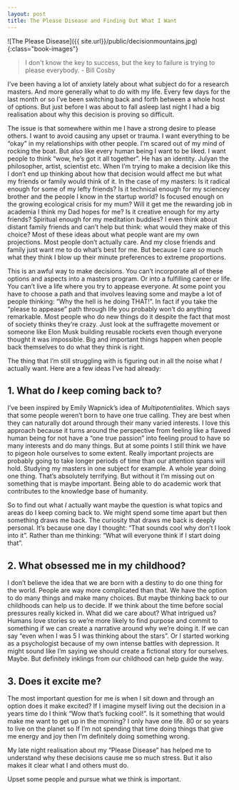 ```yaml
---
layout: post 
title: The Please Disease and Finding Out What I Want
---
```


![The Please Disease]({{ site.url}}/public/decisionmountains.jpg){:class="book-images"}

> I don't know the key to success, but the key to failure is trying to please everybody. - Bill Cosby

I’ve been having a lot of anxiety lately about what subject do for a research masters. And more generally what to do with my life. Every few days for the last month or so I’ve been switching back and forth between a whole host of options. But just before I was about to fall asleep last night I had a big realisation about why this decision is proving so difficult.

The issue is that somewhere within me I have a strong desire to please others. I want to avoid causing any upset or trauma. I want everything to be “okay” in my relationships with other people. I’m scared out of my mind of rocking the boat. But also like every human being I want to be liked. I want people to think “wow, he’s got it all together”. He has an identity. Julyan the philosopher, artist, scientist etc. When I’m trying to make a decision like this I don’t end up thinking about how that decision would affect me but what my friends or family would think of it. In the case of my masters: Is it radical enough for some of my lefty friends? Is it technical enough for my sciencey brother and the people I know in the startup world? Is focused enough on the growing ecological crisis for my mum? Will it get me the rewarding job in academia I think my Dad hopes for me? Is it creative enough for my arty friends? Spiritual enough for my meditation buddies? I even think about distant family friends and can’t help but think: what would they make of this choice? Most of these ideas about what people want are my own projections. Most people don’t actually care. And my close friends and family just want me to do what’s best for me. But because I care *so* much what they think I blow up their minute preferences to extreme proportions.

This is an awful way to make decisions. You can’t incorporate all of these options and aspects into a masters program. Or into a fulfilling career or life. You can’t live a life where you try to appease everyone. At some point you have to choose a path and that involves leaving some and maybe a lot of people thinking: “Why the hell is he doing THAT!”. In fact if you take the “please to appease” path through life you probably won’t do anything remarkable. Most people who do new things do it despite the fact that most of society thinks they’re crazy. Just look at the suffragette movement or someone like Elon Musk building reusable rockets even though everyone thought it was impossible. Big and important things happen when people back themselves to do what they think is right.

The thing that I’m still struggling with is figuring out in all the noise what *I* actually want. Here are a few ideas I’ve had already:

## 1. What do *I* keep coming back to?
I’ve been inspired by Emily Wapnick’s idea of _Multipotentialites_. Which says that some people weren’t born to have one true calling. They are best when they can naturally dot around through their many varied interests. I love this approach because it turns around the perspective from feeling like a flawed human being for not have a “one true passion” into feeling proud to have so many interests and do many things. But at some points I still think we have to pigeon hole ourselves to some extent. Really important projects are probably going to take longer periods of time than our attention spans will hold. Studying my masters in one subject for example. A whole year doing one thing. That’s absolutely terrifying. But without it I’m missing out on something that is maybe important. Being able to do academic work that contributes to the knowledge base of humanity.

So to find out what  *I*  actually want maybe the question is what topics and areas do I keep coming back to. We might spend some time apart but then something draws me back. The curiosity that draws me back is deeply personal. It’s because one day I thought: “That sounds cool why don’t I look into it”. Rather than me thinking: “What will everyone think if I start doing that”.

## 2. What obsessed me in my childhood?
I don’t believe the idea that we are born with a destiny to do one thing for the world. People are way more complicated than that. We have the option to do many things and make many choices. But maybe thinking back to our childhoods can help us to decide. If we think about the time before social pressures really kicked in. What did we care about? What intrigued us? Humans love stories so we’re more likely to find purpose and commit to something if we can create a narrative around why we’re doing it. If we can say “even when I was 5 I was thinking about the stars”. Or I started working as a psychologist because of my own intense battles with depression. It might sound like I’m saying we should create a fictional story for ourselves. Maybe. But definitely inklings from our childhood can help guide the way.

## 3. Does it excite me?
The most important question for me is when I sit down and through an option does it make excited? If I imagine myself living out the decision in a years time do I think “Wow that’s fucking cool!”. Is it something that would make me want to get up in the morning? I only have one life. 80 or so years to live on the planet so If I’m not spending that time doing things that give me energy and joy then I’m definitely doing something wrong.

My late night realisation about my “Please Disease” has helped me to understand why these decisions cause me so much stress. But it also makes it clear what I and others must do. 

Upset some people and pursue what we think is important. 

